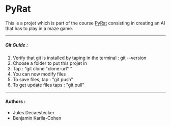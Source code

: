 # PyRat

This is a projet which is part of the course [PyRat](https://formations.imt-atlantique.fr/pyrat) consisting in creating an AI that has to play in a maze game.

------------

##### Git Guide :
1. Verify that git is installed by taping in the terminal : git --version
2. Choose a folder to put this projet in
3. Tap : "git clone "clone-url" "
4. You can now modify files
5. To save files, tap : "git push"
6. To get update files taps : "git pull"

------------

#### Authors :
* Jules Decaestecker
* Benjamin Karila-Cohen
